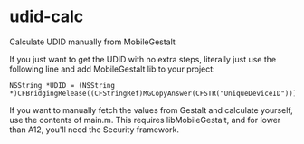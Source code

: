 # udid-calc
Calculate UDID manually from MobileGestalt

If you just want to get the UDID with no extra steps, literally just use the following line and add MobileGestalt lib to your project:
```objc
NSString *UDID = (NSString *)CFBridgingRelease((CFStringRef)MGCopyAnswer(CFSTR("UniqueDeviceID")));
```

If you want to manually fetch the values from Gestalt and calculate yourself, use the contents of main.m.
This requires libMobileGestalt, and for lower than A12, you'll need the Security framework.

